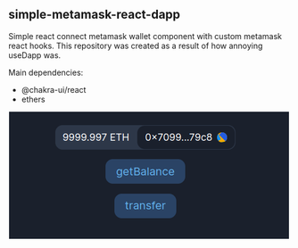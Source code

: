 ## simple-metamask-react-dapp

Simple react connect metamask wallet component with custom metamask react hooks. This repository was created as a result of how annoying useDapp was.

Main dependencies: 
- @chakra-ui/react
- ethers

<p align="center">
   <img src="/docs/image.png">
</p>
